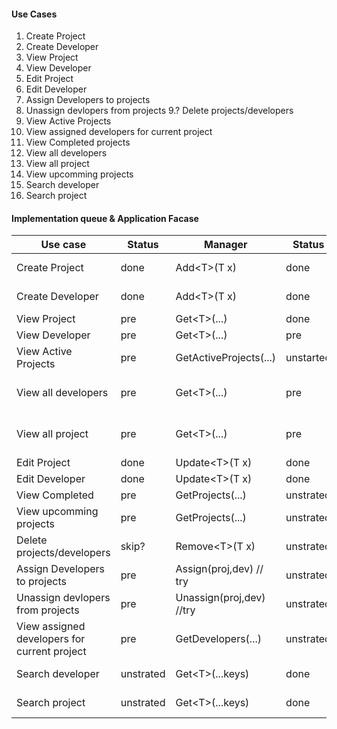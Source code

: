 #### Use Cases

1. Create Project
2. Create Developer
3. View Project
4. View Developer
5. Edit Project
6. Edit Developer
7. Assign Developers to projects
8. Unassign devlopers from projects
9.? Delete projects/developers
10. View Active Projects
11. View assigned developers for current project
12. View Completed projects
13. View all developers
14. View all project
15. View upcomming projects
16. Search developer
17. Search project

 #### Implementation queue & Application Facase

| Use case|Status| Manager |Status|Component|Status
|-| - |-| - |-|-|
| Create Project | done | Add\<T>(T x)| done | create-project-| pre |
| Create Developer| done | Add\<T>(T x)| done | create-developer- | done |
| View Project| pre | Get\<T>(...)| done | project- | done |
| View Developer| pre | Get\<T>(...)| pre | developer- | unstarted |
| View Active Projects| pre | GetActiveProjects(...)| unstarted | active-projects  | unstarted |
| View all developers| pre | Get\<T>(...)| pre |all-developers,list-developers| unstarted |
| View all project| pre | Get\<T>(...)| pre | all-projects,list-developers | unstarted |
| Edit Project| done | Update\<T>(T x)| done | edit-project | unstarted |
| Edit Developer| done| Update\<T>(T x)| done | edit-developer | unstarted |
| View Completed | pre | GetProjects(...)| unstrated | all-projects | unstarted |
| View upcomming projects| pre| GetProjects(...)| unstrated | all-projects | unstarted |
| Delete projects/developers| skip? | Remove\<T>(T x)| unstrated | edit-developer | unstarted |
| Assign Developers to projects| pre| Assign(proj,dev) // try | unstrated | ? | unstarted |
| Unassign devlopers from projects| pre | Unassign(proj,dev) //try | unstrated | ? | unstarted |
| View assigned developers for current project| pre | GetDevelopers(...)| unstrated | view-develoeprs | unstarted |
| Search developer| unstrated | Get\<T>(...keys)| done | search-component | unstarted |
| Search project| unstrated | Get\<T>(...keys)| done | search-component | unstarted |


